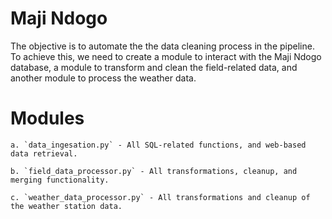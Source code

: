 # Maji Ndogo 
The objective is to automate the the data cleaning process in the pipeline. To achieve this, we need to create a module to interact with the Maji Ndogo database, a module to transform and clean the field-related data, and another module to process the weather data.


# Modules
    a. `data_ingesation.py` - All SQL-related functions, and web-based data retrieval.

    b. `field_data_processor.py` - All transformations, cleanup, and merging functionality.

    c. `weather_data_processor.py` - All transformations and cleanup of the weather station data.
